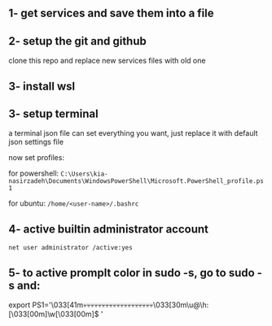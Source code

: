 ## 1- get services and save them into a file

## 2- setup the git and github

clone this repo and replace new services files with old one

## 3- install wsl

## 3- setup terminal

a terminal json file can set everything you want, just replace it with default json settings file

now set profiles:

for powershell: `C:\Users\kia-nasirzadeh\Documents\WindowsPowerShell\Microsoft.PowerShell_profile.ps1`

for ubuntu: `/home/<user-name>/.bashrc`

## 4- active builtin administrator account

`net user administrator /active:yes`

## 5- to active promplt color in sudo -s, go to sudo -s and:
export PS1='\033[41m💀💀💀💀💀💀💀💀💀💀💀💀💀💀💀💀💀💀💀\033[30m\u@\h:\[\033[00m\]\w\[\033[00m\]\$ '
